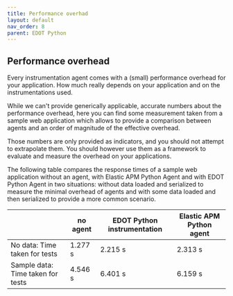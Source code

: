 ```yaml
---
title: Performance overhad
layout: default
nav_order: 8
parent: EDOT Python
---
```


## Performance overhead

Every instrumentation agent comes with a (small) performance overhead for your application. How much really depends
on your application and on the instrumentations used.

While we can't provide generically applicable, accurate numbers about the performance overhead, here you can find some measurement taken
from a sample web application which allows to provide a comparison between agents and an order of magnitude of the effective overhead.

Those numbers are only provided as indicators, and you should not attempt to extrapolate them. You should however use
them as a framework to evaluate and measure the overhead on your applications.

The following table compares the response times of a sample web application without an agent, with Elastic APM Python Agent and with EDOT Python Agent in two situations: without data loaded and serialized to measure the minimal overhead of agents and with some data loaded and then serialized to provide a more common scenario.

|                                   | no agent  | EDOT Python instrumentation | Elastic APM Python agent |
|-----------------------------------|-----------|-----------------------------|--------------------------|
| No data: Time taken for tests     | 1.277 s   | 2.215 s                     | 2.313 s                  |
| Sample data: Time taken for tests | 4.546 s   | 6.401 s                     | 6.159 s                  |
